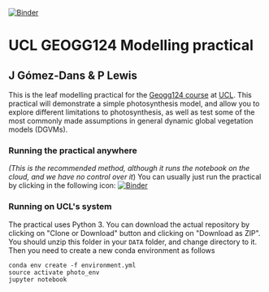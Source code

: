 [![Binder](https://mybinder.org/badge.svg)](https://mybinder.org/v2/gh/jgomezdans/photosynthesis_practical/master)

# UCL GEOGG124 Modelling practical

## J Gómez-Dans & P Lewis

This is the leaf modelling practical for the [Geogg124 course](http://www2.geog.ucl.ac.uk/~plewis/geogg124/) at [UCL](http://www.geog.ucl.ac.uk). This practical will demonstrate a simple photosynthesis model, and allow you to explore different limitations to photosynthesis, as well as test some of the most commonly made assumptions in general dynamic global vegetation models (DGVMs).

### Running the practical anywhere

*(This is the recommended method, although it runs the notebook on the cloud, and we have no control over it*)
You can usually just run the practical by clicking in the following icon:
[![Binder](https://mybinder.org/badge.svg)](https://mybinder.org/v2/gh/jgomezdans/photosynthesis_practical/master)

### Running on UCL's system

The practical uses Python 3. You can download the actual repository by clicking on "Clone or Download" button and clicking on "Download as ZIP". You should unzip this folder in your `DATA` folder, and change directory to it. Then you need to create a new conda environment as follows
```
conda env create -f environment.yml
source activate photo_env
jupyter notebook
```
